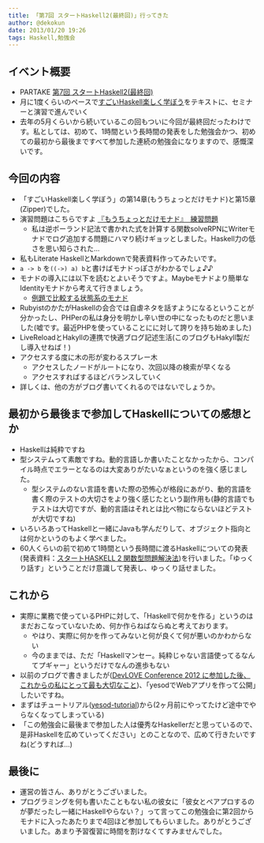 ```yaml
---
title: 「第7回 スタートHaskell2(最終回)」行ってきた
author: @dekokun
date: 2013/01/20 19:26
tags: Haskell,勉強会
---
```



## イベント概要

* PARTAKE
[第7回 スタートHaskell2(最終回) ](http://partake.in/events/60b9a21c-8282-4abe-8820-099d65f69a62)
* 月に1度くらいのペースで[すごいHaskell楽しく学ぼう](http://www.amazon.co.jp/すごいHaskellたのしく学ぼう-Miran-Lipovača/dp/4274068854)をテキストに、セミナーと演習で進んでいく
* 去年の5月くらいから続いているこの回もついに今回が最終回だったわけです。私としては、初めて、1時間という長時間の発表をした勉強会かつ、初めての最初から最後まですべて参加した連続の勉強会になりますので、感慨深いです。

## 今回の内容

* 「すごいHaskell楽しく学ぼう」の第14章(もうちょっとだけモナド)と第15章(Zipper)でした。
* 演習問題はこちらですよ [『もうちょっとだけモナド』　練習問題](http://wiki.haskell.jp/Workshop/StartHaskell2/exercise14#readerモナドを使ってみよう)
    * 私は逆ポーランド記法で書かれた式を計算する関数solveRPNにWriterモナドでログ追加する問題にハマり続けギョッとしました。Haskell力の低さを思い知らされた…
* 私もLiterate HaskellとMarkdownで発表資料作ってみたいです。
* `a -> b` を`((->) a) b`と書けばモナドっぽさがわかるでしょ♪♪
* モナドの導入には以下を読むとよいそうですよ。Maybeモナドより簡単なIdentityモナドから考えて行きましょう。
    * [例題で比較する状態系のモナド](http://d.hatena.ne.jp/kazu-yamamoto/20090826/1251258560)
* RubyistのかたがHaskellの会合では自虐ネタを話すようになるということが分かったし、PHPerの私は身分を明かし辛い世の中になったものだと思いました(嘘です。最近PHPを使っていることにに対して誇りを持ち始めました)
* LiveReloadとHakyllの連携で快適ブログ記述生活(このブログもHakyll製だし導入せねば！)
* アクセスする度に木の形が変わるスプレー木
    * アクセスしたノードがルートになり、次回以降の検索が早くなる
    * アクセスすればするほどバランスしていく
* 詳しくは、他の方がブログ書いてくれるのではないでしょうか。

## 最初から最後まで参加してHaskellについての感想とか

* Haskellは純粋ですね
* 型システムって素敵ですね。動的言語しか書いたことなかったから、コンパイル時点でエラーとなるのは大変ありがたいなぁというのを強く感じました。
    * 型システムのない言語を書いた際の恐怖心が格段にあがり、動的言語を書く際のテストの大切さをより強く感じたという副作用も(静的言語でもテストは大切ですが、動的言語はそれとは比べ物にならないほどテストが大切ですね)
* いろいろあってHaskellと一緒にJavaも学んだりして、オブジェクト指向とは何かというのもよく学べました。
* 60人くらいの前で初めて1時間という長時間に渡るHaskellについての発表(発表資料：[スタートHASKELL 2 関数型問題解決法](http://dekokun.github.com/StartHaskell2-Chapter10/?theme=beige&transition=page#/))を行いました。「ゆっくり話す」ということだけ意識して発表し、ゆっくり話せました。

## これから

* 実際に業務で使っているPHPに対して、「Haskellで何かを作る」というのはまだおこなっていないため、何か作らねばならぬと考えております。
    * やはり、実際に何かを作ってみないと何が良くて何が悪いのかわからない
    * 今のままでは、ただ「Haskellマンセー。純粋じゃない言語使ってるなんてプギャー」というだけでなんの進歩もない
* 以前のブログで書きましたが([DevLOVE Conference 2012 に参加した後、これからの私にとって最も大切なこと](http://dekokun.github.com/posts/2012-12-16.html))、「yesodでWebアプリを作って公開」したいですね。
* まずはチュートリアル([yesod-tutorial](https://github.com/seizans/yesod-tutorial))から(2ヶ月前にやってたけど途中でやらなくなってしまっている)
* 「この勉強会に最後まで参加した人は優秀なHaskellerだと思っているので、是非Haskellを広めていってください」とのことなので、広めて行きたいですね(どうすれば…)

## 最後に

* 運営の皆さん、ありがとうございました。
* プログラミングを何も書いたこともない私の彼女に「彼女とペアプロするのが夢だったし一緒にHaskellやらない？」って言ってこの勉強会に第2回からモナドに入ったあたりまで4回ほど参加してもらいました。ありがとうございました。あまり予習復習に時間を割けなくてすみませんでした。

